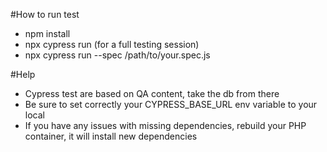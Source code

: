 #How to run test

- npm install
- npx cypress run (for a full testing session)
- npx cypress run --spec /path/to/your.spec.js

#Help

- Cypress test are based on QA content, take the db from there
- Be sure to set correctly your CYPRESS_BASE_URL env variable to your local
- If you have any issues with missing dependencies, rebuild your PHP container, it will install new dependencies

